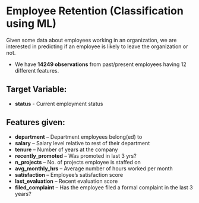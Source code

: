 # Employee Retention (Classification using ML)  
Given some data about employees working in an organization, we are interested in predicting if an employee is likely to leave the organization or not.  
* We have **14249 observations** from past/present employees having 12 different features.  
  
## Target Variable:  
* **status** - Current employment status  

## Features given:  
* **department** – Department employees belong(ed) to  
* **salary** – Salary level relative to rest of their department  
* **tenure** – Number of years at the company  
* **recently_promoted** – Was promoted in last 3 yrs?  
* **n_projects** – No. of projects employee is staffed on  
* **avg_monthly_hrs** – Average number of hours worked per month  
* **satisfaction** – Employee’s satisfaction score  
* **last_evaluation** – Recent evaluation score  
* **filed_complaint** – Has the employee filed a formal complaint in the last 3 years?
